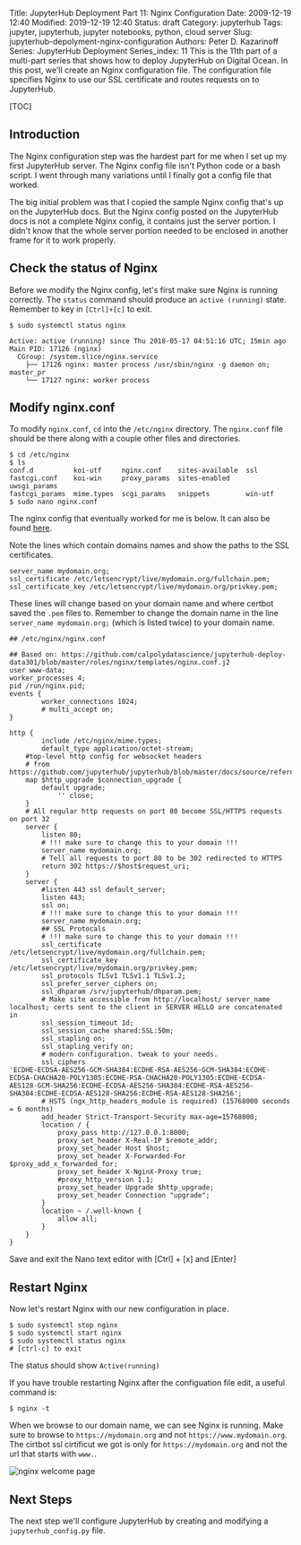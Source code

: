 Title: JupyterHub Deployment Part 11: Nginx Configuration
Date: 2009-12-19 12:40
Modified: 2019-12-19 12:40
Status: draft
Category: jupyterhub
Tags: jupyter, jupyterhub, jupyter notebooks, python, cloud server
Slug: jupyterhub-depolyment-nginx-configuration
Authors: Peter D. Kazarinoff
Series: JupyterHub Deployment
Series_index: 11
This is the 11th part of a multi-part series that shows how to deploy JupyterHub on Digital Ocean. In this post, we'll create an Nginx configuration file. The configuration file specifies Nginx to use our SSL certificate and routes requests on to JupyterHub.

[TOC]

## Introduction

The Nginx configuration step was the hardest part for me when I set up my first JupyterHub server. The Nginx config file isn't Python code or a bash script. I went through many variations until I finally got a config file that worked. 

The big initial problem was that I copied the sample Nginx config that's up on the JupyterHub docs. But the Nginx config posted on the JupyterHub docs is not a complete Nginx config, it contains just the server portion. I didn't know that the whole server portion needed to be enclosed in another frame for it to work properly.

## Check the status of Nginx

Before we modify the Nginx config, let's first make sure Nginx is running correctly. The ```status``` command should produce an ```active (running)``` state. Remember to key in ```[Ctrl]+[c]``` to exit.

```text
$ sudo systemctl status nginx

Active: active (running) since Thu 2018-05-17 04:51:16 UTC; 15min ago
Main PID: 17126 (nginx)
  CGroup: /system.slice/nginx.service
    ├── 17126 nginx: master process /usr/sbin/nginx -g daemon on; master_pr
    └── 17127 nginx: worker process
```

## Modify nginx.conf
 
To modify ```nginx.conf```, ```cd``` into the ```/etc/nginx``` directory. The ```nginx.conf``` file should be there along with a couple other files and directories.

```text
$ cd /etc/nginx
$ ls
conf.d          koi-utf     nginx.conf    sites-available  ssl
fastcgi.conf    koi-win     proxy_params  sites-enabled    uwsgi_params
fastcgi_params  mime.types  scgi_params   snippets         win-utf
$ sudo nano nginx.conf
```

The nginx config that eventually worked for me is below. It can also be found [here](https://github.com/ProfessorKazarinoff/jupyterhub-ENGR114-2020Q1/blob/master/nginx.conf).

Note the lines which contain domains names and show the paths to the SSL certificates. 

```text
server_name mydomain.org;
ssl_certificate /etc/letsencrypt/live/mydomain.org/fullchain.pem;
ssl_certificate_key /etc/letsencrypt/live/mydomain.org/privkey.pem;
```

These lines will change based on your domain name and where certbot saved the ```.pem``` files to. Remember to change the domain name in the line ```server_name mydomain.org;``` (which is listed twice) to your domain name.

```text
## /etc/nginx/nginx.conf

## Based on: https://github.com/calpolydatascience/jupyterhub-deploy-data301/blob/master/roles/nginx/templates/nginx.conf.j2
user www-data;
worker_processes 4;
pid /run/nginx.pid;
events {
        worker_connections 1024;
        # multi_accept on;
}

http {
        include /etc/nginx/mime.types;
        default_type application/octet-stream;
    #top-level http config for websocket headers
    # from https://github.com/jupyterhub/jupyterhub/blob/master/docs/source/referen$
    map $http_upgrade $connection_upgrade {
        default upgrade;
            '' close;
    }
    # All regular http requests on port 80 become SSL/HTTPS requests on port 32
    server {
        listen 80;
        # !!! make sure to change this to your domain !!!
        server_name mydomain.org;
        # Tell all requests to port 80 to be 302 redirected to HTTPS
        return 302 https://$host$request_uri;
    }
    server {
        #listen 443 ssl default_server;
        listen 443;
        ssl on;
        # !!! make sure to change this to your domain !!!
        server_name mydomain.org;
        ## SSL Protocals
        # !!! make sure to change this to your domain !!!
        ssl_certificate /etc/letsencrypt/live/mydomain.org/fullchain.pem;
        ssl_certificate_key /etc/letsencrypt/live/mydomain.org/privkey.pem;
        ssl_protocols TLSv1 TLSv1.1 TLSv1.2;
        ssl_prefer_server_ciphers on;
        ssl_dhparam /srv/jupyterhub/dhparam.pem;
        # Make site accessible from http://localhost/ server_name localhost; certs sent to the client in SERVER HELLO are concatenated in
        ssl_session_timeout 1d;
        ssl_session_cache shared:SSL:50m;
        ssl_stapling on;
        ssl_stapling_verify on;
        # modern configuration. tweak to your needs.
        ssl_ciphers 
'ECDHE-ECDSA-AES256-GCM-SHA384:ECDHE-RSA-AES256-GCM-SHA384:ECDHE-ECDSA-CHACHA20-POLY1305:ECDHE-RSA-CHACHA20-POLY1305:ECDHE-ECDSA-AES128-GCM-SHA256:ECDHE-ECDSA-AES256-SHA384:ECDHE-RSA-AES256-SHA384:ECDHE-ECDSA-AES128-SHA256:ECDHE-RSA-AES128-SHA256';
        # HSTS (ngx_http_headers_module is required) (15768000 seconds = 6 months)
        add_header Strict-Transport-Security max-age=15768000;
        location / {
            proxy_pass http://127.0.0.1:8000;
            proxy_set_header X-Real-IP $remote_addr;
            proxy_set_header Host $host;
            proxy_set_header X-Forwarded-For $proxy_add_x_forwarded_for;
            proxy_set_header X-NginX-Proxy true;
            #proxy_http_version 1.1;
            proxy_set_header Upgrade $http_upgrade;
            proxy_set_header Connection "upgrade";
        }
        location ~ /.well-known {
            allow all;
        }
    }
}

```

Save and exit the Nano text editor with [Ctrl] + [x] and [Enter]

## Restart Nginx

Now let's restart Nginx with our new configuration in place.

```text
$ sudo systemctl stop nginx
$ sudo systemctl start nginx
$ sudo systemctl status nginx
# [ctrl-c] to exit
```

The status should show ```Active(running)```

If you have trouble restarting Nginx after the configuation file edit, a useful command is:

```text
$ nginx -t
```

When we browse to our domain name, we can see Nginx is running. Make sure to browse to ```https://mydomain.org``` and not ```https://www.mydomain.org```. The cirtbot ssl cirtificut we got is only for ```https://mydomain.org``` and not the url that starts with ```www.```.

![nginx welcome page](images/welcome_to_nginx.png)

## Next Steps

The next step we'll configure JupyterHub by creating and modifying a ```jupyterhub_config.py``` file.

<br>

